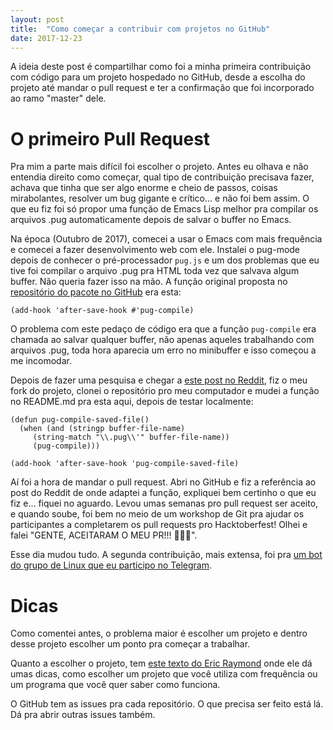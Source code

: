 ```yaml
---
layout: post
title:  "Como começar a contribuir com projetos no GitHub"
date: 2017-12-23
---
```


A ideia deste post é compartilhar como foi a minha primeira contribuição com
código para um projeto hospedado no GitHub, desde a escolha do projeto até
mandar o pull request e ter a confirmação que foi incorporado ao ramo "master"
dele.

# O primeiro Pull Request

Pra mim a parte mais difícil foi escolher o projeto. Antes eu olhava e não
entendia direito como começar, qual tipo de contribuição precisava fazer, achava
que tinha que ser algo enorme e cheio de passos, coisas mirabolantes, resolver
um bug gigante e crítico... e não foi bem assim. O que eu fiz foi só propor uma
função de Emacs Lisp melhor pra compilar os arquivos .pug automaticamente depois
de salvar o buffer no Emacs.

Na época (Outubro de 2017), comecei a usar o Emacs com mais frequência e comecei
a fazer desenvolvimento web com ele. Instalei o pug-mode depois de conhecer o
pré-processador `pug.js` e um dos problemas que eu tive foi compilar o arquivo
.pug pra HTML toda vez que salvava algum buffer. Não queria fazer isso na mão. A
função original proposta no [repositório do pacote no
GitHub](https://github.com/hlissner/emacs-pug-mode) era esta:

```
(add-hook 'after-save-hook #'pug-compile)
```

O problema com este pedaço de código era que a função `pug-compile` era chamada
ao salvar qualquer buffer, não apenas aqueles trabalhando com arquivos .pug,
toda hora aparecia um erro no minibuffer e isso começou a me incomodar.

Depois de fazer uma pesquisa e chegar a [este post no
Reddit](https://www.reddit.com/r/emacs/comments/741tx6/how_to_change_default_findfile_action_for/),
fiz o meu fork do projeto, clonei o repositório pro meu computador e mudei a
função no README.md pra esta aqui, depois de testar localmente:

```
(defun pug-compile-saved-file()
  (when (and (stringp buffer-file-name)
     (string-match "\\.pug\\'" buffer-file-name))
     (pug-compile)))

(add-hook 'after-save-hook 'pug-compile-saved-file)
```

Aí foi a hora de mandar o pull request. Abri no GitHub e fiz a referência ao
post do Reddit de onde adaptei a função, expliquei bem certinho o que eu fiz
e... fiquei no aguardo. Levou umas semanas pro pull request ser aceito, e
quando soube, foi bem no meio de um workshop de Git pra ajudar os participantes
a completarem os pull requests pro Hacktoberfest! Olhei e falei "GENTE,
ACEITARAM O MEU PR!!! 🙌🙌🙌".

Esse dia mudou tudo. A segunda contribuição, mais extensa, foi pra [um bot do
grupo de Linux que eu participo no
Telegram](https://github.com/helioloureiro/homemadescripts).

# Dicas

Como comentei antes, o problema maior é escolher um projeto e dentro desse
projeto escolher um ponto pra começar a trabalhar.

Quanto a escolher o projeto, tem [este texto do Eric Raymond](http://www.catb.org/~esr/faqs/hacking-howto.html#idm45418026893328) onde ele dá
umas dicas, como escolher um projeto que você utiliza com frequência ou um
programa que você quer saber como funciona.

O GitHub tem as issues pra
cada repositório. O que precisa ser feito está lá. Dá pra abrir outras issues
também.
